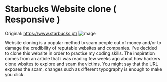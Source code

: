 # Starbucks Website clone ( Responsive ) 

Original: https://www.starbucks.pt/
![image](https://user-images.githubusercontent.com/107801315/221974692-19ee9687-fc93-47f3-ab27-d63810383cee.png)


<p> 
    Website cloning is a popular method to scam people out of money and/or to damage the credibility of reputable websites and companies. I've decided to clone this website in order to practice my coding skills. The inspiration comes from an article that i was reading few weeks ago about how hackers clone wbsites to explore and scam the victims. You might say that the URL exposes the scam, changes such as different typography is enough to make you click.
</p>
